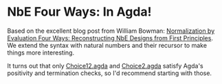 # NbE Four Ways: In Agda!

Based on the excellent blog post from William Bowman: [Normalization by Evaluation Four Ways: Reconstructing NbE Designs from First Principles](https://williamjbowman.com/tmp/nbe-four-ways/). We extend the syntax with natural numbers and their recursor to make things more interesting.

It turns out that only [Choice12.agda](./Choice12.agda) and [Choice2.agda](./Choice2.agda) satisfy Agda's positivity and termination checks, so I'd recommend starting with those.
